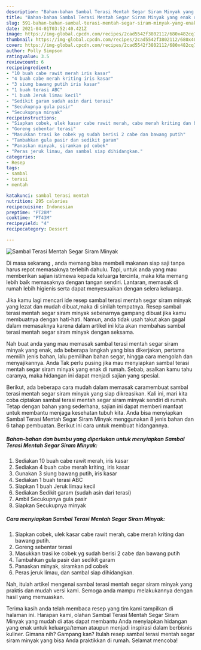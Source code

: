 ```yaml
---
description: "Bahan-bahan Sambal Terasi Mentah Segar Siram Minyak yang enak dan Mudah Dibuat"
title: "Bahan-bahan Sambal Terasi Mentah Segar Siram Minyak yang enak dan Mudah Dibuat"
slug: 591-bahan-bahan-sambal-terasi-mentah-segar-siram-minyak-yang-enak-dan-mudah-dibuat
date: 2021-04-01T03:52:40.421Z
image: https://img-global.cpcdn.com/recipes/2cad5542f3802112/680x482cq70/sambal-terasi-mentah-segar-siram-minyak-foto-resep-utama.jpg
thumbnail: https://img-global.cpcdn.com/recipes/2cad5542f3802112/680x482cq70/sambal-terasi-mentah-segar-siram-minyak-foto-resep-utama.jpg
cover: https://img-global.cpcdn.com/recipes/2cad5542f3802112/680x482cq70/sambal-terasi-mentah-segar-siram-minyak-foto-resep-utama.jpg
author: Polly Simpson
ratingvalue: 3.5
reviewcount: 6
recipeingredient:
- "10 buah cabe rawit merah iris kasar"
- "4 buah cabe merah kriting iris kasar"
- "3 siung bawang putih iris kasar"
- "1 buah terasi ABC"
- "1 buah Jeruk limau kecil"
- "Sedikit garam sudah asin dari terasi"
- "Secukupnya gula pasir"
- "Secukupnya minyak"
recipeinstructions:
- "Siapkan cobek, ulek kasar cabe rawit merah, cabe merah kriting dan bawang putih."
- "Goreng sebentar terasi"
- "Masukkan trasi ke cobek yg sudah berisi 2 cabe dan bawang putih"
- "Tambahkan gula pasir dan sedikit garam"
- "Panaskan minyak, siramkan pd cobek"
- "Peras jeruk limau, dan sambal siap dihidangkan."
categories:
- Resep
tags:
- sambal
- terasi
- mentah

katakunci: sambal terasi mentah 
nutrition: 295 calories
recipecuisine: Indonesian
preptime: "PT28M"
cooktime: "PT43M"
recipeyield: "4"
recipecategory: Dessert

---
```



![Sambal Terasi Mentah Segar Siram Minyak](https://img-global.cpcdn.com/recipes/2cad5542f3802112/680x482cq70/sambal-terasi-mentah-segar-siram-minyak-foto-resep-utama.jpg)

Di masa  sekarang , anda memang bisa membeli makanan siap saji tanpa harus repot memasaknya terlebih dahulu. Tapi, untuk anda yang mau memberikan sajian istimewa kepada keluarga tercinta, maka kita memang lebih baik memasaknya dengan tangan sendiri. Lantaran, memasak di rumah lebih higienis serta dapat menyesuaikan dengan selera keluarga.

Jika kamu lagi mencari ide resep sambal terasi mentah segar siram minyak yang lezat dan mudah dibuat,maka di sinilah tempatnya. Resep sambal terasi mentah segar siram minyak  sebenarnya gampang dibuat jika kamu membuatnya dengan hati-hati. Namun, anda tidak usah takut akan gagal dalam memasaknya 
karena dalam artikel ini kita akan membahas sambal terasi mentah segar siram minyak dengan seksama.  



Nah buat anda yang mau memasak sambal terasi mentah segar siram minyak yang enak, ada beberapa langkah yang bisa dikerjakan, pertama memilih jenis bahan, lalu pemilihan bahan segar, hingga cara mengolah dan menyajikannya. Anda Tak perlu pusing jika mau menyiapkan sambal terasi mentah segar siram minyak yang enak di rumah. Sebab, asalkan kamu  tahu caranya, maka hidangan ini dapat menjadi sajian yang spesial.

Berikut, ada beberapa cara mudah dalam memasak caramembuat sambal terasi mentah segar siram minyak yang siap dikreasikan. Kali ini, mari kita coba ciptakan sambal terasi mentah segar siram minyak sendiri di rumah. Tetap dengan bahan yang sederhana, sajian ini dapat memberi manfaat untuk membantu menjaga kesehatan tubuh kita. Anda bisa menyiapkan Sambal Terasi Mentah Segar Siram Minyak menggunakan 8 jenis bahan dan 6 tahap pembuatan. Berikut ini cara untuk membuat hidangannya.

<!--inarticleads1-->

##### Bahan-bahan dan bumbu yang diperlukan untuk menyiapkan Sambal Terasi Mentah Segar Siram Minyak:

1. Sediakan 10 buah cabe rawit merah, iris kasar
1. Sediakan 4 buah cabe merah kriting, iris kasar
1. Gunakan 3 siung bawang putih, iris kasar
1. Sediakan 1 buah terasi ABC
1. Siapkan 1 buah Jeruk limau kecil
1. Sediakan Sedikit garam (sudah asin dari terasi)
1. Ambil Secukupnya gula pasir
1. Siapkan Secukupnya minyak




<!--inarticleads2-->

##### Cara menyiapkan Sambal Terasi Mentah Segar Siram Minyak:

1. Siapkan cobek, ulek kasar cabe rawit merah, cabe merah kriting dan bawang putih.
1. Goreng sebentar terasi
1. Masukkan trasi ke cobek yg sudah berisi 2 cabe dan bawang putih
1. Tambahkan gula pasir dan sedikit garam
1. Panaskan minyak, siramkan pd cobek
1. Peras jeruk limau, dan sambal siap dihidangkan.




Nah, itulah artikel mengenai  sambal terasi mentah segar siram minyak  yang praktis dan mudah versi kami. Semoga anda mampu melakukannya dengan hasil yang memuaskan. 

Terima kasih anda telah membaca resep yang tim kami tampilkan di halaman ini. Harapan kami, olahan  Sambal Terasi Mentah Segar Siram Minyak yang mudah di atas dapat membantu Anda menyiapkan hidangan yang enak untuk keluarga/teman ataupun menjadi inspirasi dalam berbisnis kuliner. Gimana nih? Gampang kan? Itulah resep sambal terasi mentah segar siram minyak yang bisa Anda praktikkan di rumah. Selamat mencoba!

